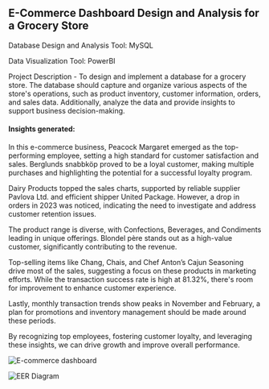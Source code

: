 ## E-Commerce Dashboard Design and Analysis for a Grocery Store


Database Design and Analysis Tool: MySQL

Data Visualization Tool: PowerBI

Project Description - To design and implement a database for a grocery store. The database should capture and organize various aspects of the store's operations, such as product inventory, customer information, orders, and sales data. Additionally, analyze the data and provide insights to support business decision-making.


#### Insights generated:
In this e-commerce business, Peacock Margaret emerged as the top-performing employee, setting a high standard for customer satisfaction and sales. Berglunds snabbköp proved to be a loyal customer, making multiple purchases and highlighting the potential for a successful loyalty program.

Dairy Products topped the sales charts, supported by reliable supplier Pavlova Ltd. and efficient shipper United Package. However, a drop in orders in 2023 was noticed, indicating the need to investigate and address customer retention issues.

The product range is diverse, with Confections, Beverages, and Condiments leading in unique offerings. Blondel père stands out as a high-value customer, significantly contributing to the revenue.

Top-selling items like Chang, Chais, and Chef Anton’s Cajun Seasoning drive most of the sales, suggesting a focus on these products in marketing efforts. While the transaction success rate is high at 81.32%, there's room for improvement to enhance customer experience.

Lastly, monthly transaction trends show peaks in November and February, a plan for  promotions and inventory management should be made around these periods.

By recognizing top employees, fostering customer loyalty, and leveraging these insights, we can drive growth and improve overall performance.





![E-commerce dashboard](https://github.com/OnealCodes/E-Commerce-Database-Design-and-Analysis-for-a-Grocery-Store/assets/158052840/e760ed80-1158-471b-ad51-92497aa6bbc0)




![EER Diagram](https://github.com/OnealCodes/E-Commerce-Database-Design-and-Analysis-for-a-Grocery-Store/assets/158052840/8e1c2f81-eda1-42e7-bda5-0a6fd07af7d5)

